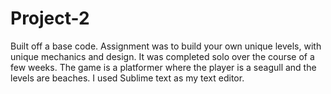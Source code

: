 # Project-2

Built off a base code. Assignment was to build your own unique levels, with unique mechanics and design. It was completed solo over the course of a few weeks. The game is a platformer where the player is a seagull and the levels are beaches. I used Sublime text as my text editor.
